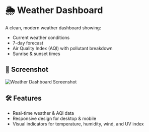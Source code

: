 # 🌦 Weather Dashboard

A clean, modern weather dashboard showing:
- Current weather conditions
- 7-day forecast
- Air Quality Index (AQI) with pollutant breakdown
- Sunrise & sunset times

## 🚀 Screenshot
![Weather Dashboard Screenshot](assets/screenshot.png)

## 🛠 Features
- Real-time weather & AQI data
- Responsive design for desktop & mobile
- Visual indicators for temperature, humidity, wind, and UV index
